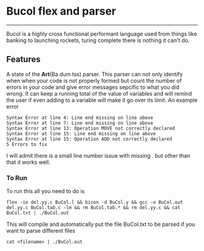 # Bucol flex and parser
-----
Bucol is a highly cross functional performant language used from things like banking to launching rockets, turing complete there is nothing it can't do.

## Features
A state of the **Art**(Ba dum tss) parser. This parser can not only identify when when your code is not properly formed but count the number of errors in your code and give error messages sepcific to what you did wrong. It can keep a running total of the value of variables and will remind the user if even adding to a variable will make it go over its limit.
An example error
```
Syntax Error at line 4: Line end missing on line above
Syntax Error at line 7: Line end missing on line above
Syntax Error at line 13: Operation MOVE not correctly declared
Syntax Error at line 15: Line end missing on line above
Syntax Error at line 15: Operation ADD not correctly declared
5 Errors to fix
```
I will admit there is a small line number issue with missing . but other than that it works well.


### To Run
To run this all you need to do is
```
flex -io del.yy.c BuCol.l && bison -d BuCol.y && gcc -o BuCol.out del.yy.c BuCol.tab.c -lm && rm BuCol.tab.* && rm del.yy.c && cat BuCol.txt | ./BuCol.out
```
This will compile and automatically put the file BuCol.txt to be parsed if you want to parse different files 
```
cat <filename> | ./BuCol.out
```